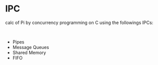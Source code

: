 # IPC
<p>calc of Pi by concurrency programming on C using the followings IPCs:</p>
</br>

* Pipes  </br>
* Message Queues </br>
* Shared Memory </br>
* FIFO
